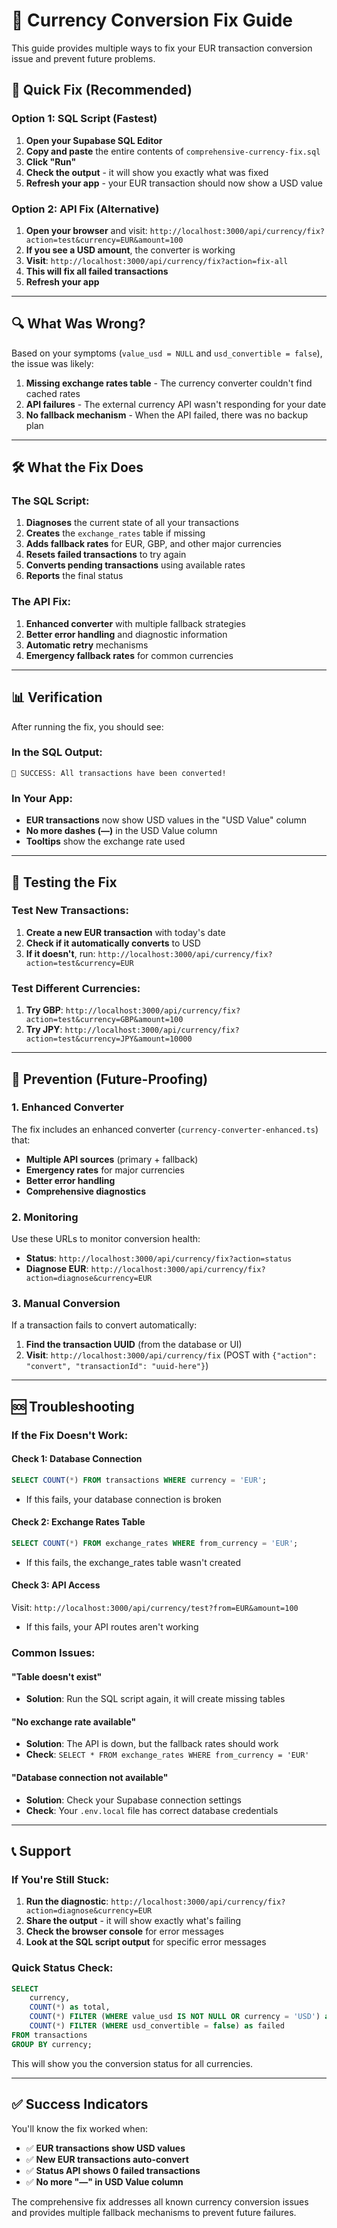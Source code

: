 # 🔧 Currency Conversion Fix Guide

This guide provides multiple ways to fix your EUR transaction conversion issue and prevent future problems.

## 🚨 Quick Fix (Recommended)

### Option 1: SQL Script (Fastest)
1. **Open your Supabase SQL Editor**
2. **Copy and paste** the entire contents of `comprehensive-currency-fix.sql`
3. **Click "Run"**
4. **Check the output** - it will show you exactly what was fixed
5. **Refresh your app** - your EUR transaction should now show a USD value

### Option 2: API Fix (Alternative)
1. **Open your browser** and visit: `http://localhost:3000/api/currency/fix?action=test&currency=EUR&amount=100`
2. **If you see a USD amount**, the converter is working
3. **Visit**: `http://localhost:3000/api/currency/fix?action=fix-all`
4. **This will fix all failed transactions**
5. **Refresh your app**

---

## 🔍 What Was Wrong?

Based on your symptoms (`value_usd = NULL` and `usd_convertible = false`), the issue was likely:

1. **Missing exchange rates table** - The currency converter couldn't find cached rates
2. **API failures** - The external currency API wasn't responding for your date
3. **No fallback mechanism** - When the API failed, there was no backup plan

---

## 🛠️ What the Fix Does

### The SQL Script:
1. **Diagnoses** the current state of all your transactions
2. **Creates** the `exchange_rates` table if missing
3. **Adds fallback rates** for EUR, GBP, and other major currencies
4. **Resets failed transactions** to try again
5. **Converts pending transactions** using available rates
6. **Reports** the final status

### The API Fix:
1. **Enhanced converter** with multiple fallback strategies
2. **Better error handling** and diagnostic information
3. **Automatic retry** mechanisms
4. **Emergency fallback rates** for common currencies

---

## 📊 Verification

After running the fix, you should see:

### In the SQL Output:
```
🎉 SUCCESS: All transactions have been converted!
```

### In Your App:
- **EUR transactions** now show USD values in the "USD Value" column
- **No more dashes (—)** in the USD Value column
- **Tooltips** show the exchange rate used

---

## 🔄 Testing the Fix

### Test New Transactions:
1. **Create a new EUR transaction** with today's date
2. **Check if it automatically converts** to USD
3. **If it doesn't**, run: `http://localhost:3000/api/currency/fix?action=test&currency=EUR`

### Test Different Currencies:
1. **Try GBP**: `http://localhost:3000/api/currency/fix?action=test&currency=GBP&amount=100`
2. **Try JPY**: `http://localhost:3000/api/currency/fix?action=test&currency=JPY&amount=10000`

---

## 🚀 Prevention (Future-Proofing)

### 1. Enhanced Converter
The fix includes an enhanced converter (`currency-converter-enhanced.ts`) that:
- **Multiple API sources** (primary + fallback)
- **Emergency rates** for major currencies
- **Better error handling**
- **Comprehensive diagnostics**

### 2. Monitoring
Use these URLs to monitor conversion health:
- **Status**: `http://localhost:3000/api/currency/fix?action=status`
- **Diagnose EUR**: `http://localhost:3000/api/currency/fix?action=diagnose&currency=EUR`

### 3. Manual Conversion
If a transaction fails to convert automatically:
1. **Find the transaction UUID** (from the database or UI)
2. **Visit**: `http://localhost:3000/api/currency/fix` (POST with `{"action": "convert", "transactionId": "uuid-here"}`)

---

## 🆘 Troubleshooting

### If the Fix Doesn't Work:

#### Check 1: Database Connection
```sql
SELECT COUNT(*) FROM transactions WHERE currency = 'EUR';
```
- If this fails, your database connection is broken

#### Check 2: Exchange Rates Table
```sql
SELECT COUNT(*) FROM exchange_rates WHERE from_currency = 'EUR';
```
- If this fails, the exchange_rates table wasn't created

#### Check 3: API Access
Visit: `http://localhost:3000/api/currency/test?from=EUR&amount=100`
- If this fails, your API routes aren't working

### Common Issues:

#### "Table doesn't exist"
- **Solution**: Run the SQL script again, it will create missing tables

#### "No exchange rate available"
- **Solution**: The API is down, but the fallback rates should work
- **Check**: `SELECT * FROM exchange_rates WHERE from_currency = 'EUR'`

#### "Database connection not available"
- **Solution**: Check your Supabase connection settings
- **Check**: Your `.env.local` file has correct database credentials

---

## 📞 Support

### If You're Still Stuck:

1. **Run the diagnostic**: `http://localhost:3000/api/currency/fix?action=diagnose&currency=EUR`
2. **Share the output** - it will show exactly what's failing
3. **Check the browser console** for error messages
4. **Look at the SQL script output** for specific error messages

### Quick Status Check:
```sql
SELECT 
    currency,
    COUNT(*) as total,
    COUNT(*) FILTER (WHERE value_usd IS NOT NULL OR currency = 'USD') as converted,
    COUNT(*) FILTER (WHERE usd_convertible = false) as failed
FROM transactions 
GROUP BY currency;
```

This will show you the conversion status for all currencies.

---

## ✅ Success Indicators

You'll know the fix worked when:
- ✅ **EUR transactions show USD values**
- ✅ **New EUR transactions auto-convert**
- ✅ **Status API shows 0 failed transactions**
- ✅ **No more "—" in USD Value column**

The comprehensive fix addresses all known currency conversion issues and provides multiple fallback mechanisms to prevent future failures. 